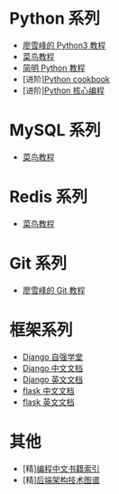# Python 系列
- [廖雪峰的 Python3 教程](https://www.liaoxuefeng.com/wiki/1016959663602400)
- [菜鸟教程](https://www.runoob.com/python3/python3-tutorial.html)
- [简明 Python 教程](https://bop.mol.uno/)
- [进阶][Python cookbook](https://python3-cookbook.readthedocs.io/zh_CN/latest/)
- [进阶][Python 核心编程](https://wizardforcel.gitbooks.io/core-python-2e/content/)

# MySQL 系列
- [菜鸟教程](https://www.runoob.com/mysql/mysql-tutorial.html)

# Redis 系列
- [菜鸟教程](https://www.runoob.com/redis/redis-tutorial.html)

# Git 系列
- [廖雪峰的 Git 教程](https://www.liaoxuefeng.com/wiki/896043488029600)

# 框架系列
- [Django 自强学堂](https://code.ziqiangxuetang.com/django/django-tutorial.html)
- [Django 中文文档](https://docs.djangoproject.com/zh-hans/2.2/)
- [Django 英文文档](https://docs.djangoproject.com/en/2.2/)
- [flask 中文文档](http://docs.jinkan.org/docs/flask/)
- [flask 英文文档](https://flask.palletsprojects.com/en/1.1.x/)

# 其他

- [精][编程中文书籍索引](https://github.com/justjavac/free-programming-books-zh_CN)
- [精][后端架构技术图谱](https://github.com/xingshaocheng/architect-awesome)
